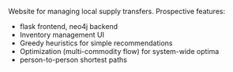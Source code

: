 Website for managing local supply transfers. Prospective features:

* flask frontend, neo4j backend
* Inventory management UI 
* Greedy heuristics for simple recommendations 
* Optimization (multi-commodity flow) for system-wide optima 
* person-to-person shortest paths 
